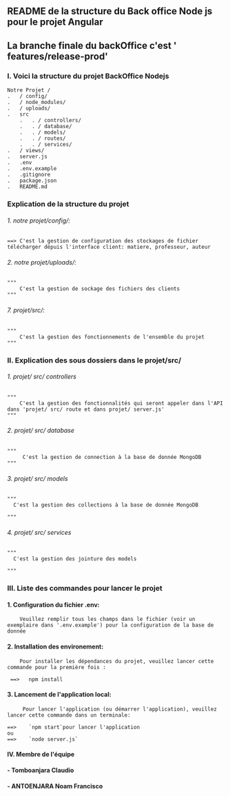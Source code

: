 ## README de la structure du  Back office Node js pour le projet Angular

## La branche finale du backOffice c'est ' features/release-prod'

### I. Voici la structure du projet BackOffice Nodejs

    Notre Projet /
    .   / config/
    .   / node_modules/
    .   / uploads/
    .   src
        .   . / controllers/
        .   . / database/
        .   . / models/
        .   . / routes/
        .   . / services/
    .   / views/
    .   server.js
    .   .env
    .   .env.example
    .   .gitignore
    .   package.json
    .   README.md


###  Explication de la structure du projet

  ###### 1. notre projet/config/:

    ==> C'est la gestion de configuration des stockages de fichier télécharger dépuis l'interface client: matiere, professeur, auteur

  ###### 2.  notre projet/uploads/:

    """
        C'est la gestion de sockage des fichiers des clients
    """

 ###### 7.  projet/src/:

    """
        C'est la gestion des fonctionnements de l'ensemble du projet
    """

### II.  Explication des sous dossiers dans le projet/src/


 ###### 1. projet/ src/ controllers

    """
        C'est la gestion des fonctionnalités qui seront appeler dans l'API dans 'projet/ src/ route et dans projet/ server.js'
    """

  ###### 2. projet/ src/ database

    """
         C'est la gestion de connection à la base de donnée MongoDB
    """

  ###### 3. projet/ src/ models

    """
      C'est la gestion des collections à la base de donnée MongoDB

    """

  ###### 4. projet/ src/ services

    """
      C'est la gestion des jointure des models

    """


### III.  Liste des commandes pour lancer le projet


  ####  1. Configuration du fichier .env:

        Veuillez remplir tous les champs dans le fichier (voir un exemplaire dans '.env.example') pour la configuration de la base de donnée

 ####  2. Installation des environement:

        Pour installer les dépendances du projet, veuillez lancer cette commande pour la première fois :

     ==>   npm install

 ####  3. Lancement de l'application local:

         Pour lancer l'application (ou démarrer l'application), veuillez lancer cette commande dans un terminale:

    ==>    `npm start`pour lancer l'application
    ou
    ==>    `node server.js`


#### IV. Membre de l'équipe

#### - Tomboanjara Claudio
#### - ANTOENJARA Noam Francisco


